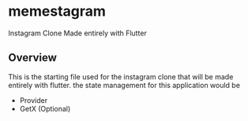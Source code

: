 # memestagram

Instagram Clone Made entirely with Flutter

## Overview

This is the starting file used for the instagram clone that will be made entirely with flutter.
the state management for this application would be

* Provider
* GetX (Optional)

